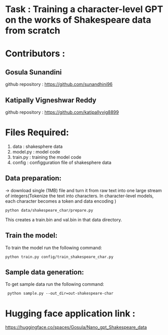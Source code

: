 # Task : Training a character-level GPT on the works of Shakespeare data from scratch

#  Contributors :

## Gosula Sunandini 
github repository : https://github.com/sunandhini96
## Katipally Vigneshwar Reddy
github repository : https://github.com/katipallyvig8899



# Files Required:
1. data : shakesphere data
2. model.py : model code
3. train.py : training the model code
4. config : configguration file of shakesphere data
   
## Data preparation:

-> download single (1MB) file and turn it from raw text into one large stream of integers(Tokenize the text into characters. In character-level models, each character becomes a token and data encoding ) 

` python data/shakespeare_char/prepare.py `

This creates a train.bin and val.bin in that data directory.

## Train the model:

To train the model run the following command:

` python train.py config/train_shakespeare_char.py `

## Sample data generation:

To get sample data run the following command:

`  python sample.py --out_dir=out-shakespeare-char `

# Hugging face application link :  

https://huggingface.co/spaces/Gosula/Nano_gpt_Shakespeare_data

